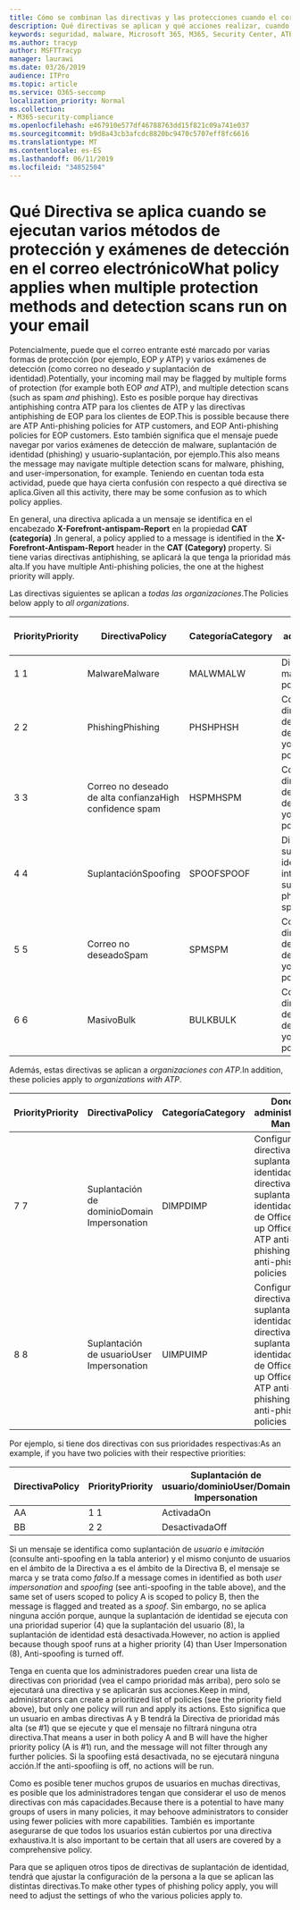 ```yaml
---
title: Cómo se combinan las directivas y las protecciones cuando el correo está marcado con color rojo
description: Qué directivas se aplican y qué acciones realizar, cuando el correo electrónico está marcado como malware, correo no deseado, correo no deseado de alta confianza, phishing y masivo por EOP o ATP.
keywords: seguridad, malware, Microsoft 365, M365, Security Center, ATP, Microsoft defender ATP, Office 365 ATP, ATP de Azure
ms.author: tracyp
author: MSFTTracyp
manager: laurawi
ms.date: 03/26/2019
audience: ITPro
ms.topic: article
ms.service: O365-seccomp
localization_priority: Normal
ms.collection:
- M365-security-compliance
ms.openlocfilehash: e467910e577df46788763dd15f821c09a741e037
ms.sourcegitcommit: b9d8a43cb3afcdc8820bc9470c5707eff8fc6616
ms.translationtype: MT
ms.contentlocale: es-ES
ms.lasthandoff: 06/11/2019
ms.locfileid: "34852504"
---
```

# <a name="what-policy-applies-when-multiple-protection-methods-and-detection-scans-run-on-your-email"></a><span data-ttu-id="b00f2-104">Qué Directiva se aplica cuando se ejecutan varios métodos de protección y exámenes de detección en el correo electrónico</span><span class="sxs-lookup"><span data-stu-id="b00f2-104">What policy applies when multiple protection methods and detection scans run on your email</span></span>

<span data-ttu-id="b00f2-105">Potencialmente, puede que el correo entrante esté marcado por varias formas de protección (por ejemplo, EOP *y* ATP) y varios exámenes de detección (como correo no deseado *y* suplantación de identidad).</span><span class="sxs-lookup"><span data-stu-id="b00f2-105">Potentially, your incoming mail may be flagged by multiple forms of protection (for example both EOP *and* ATP), and multiple detection scans (such as spam *and* phishing).</span></span> <span data-ttu-id="b00f2-106">Esto es posible porque hay directivas antiphishing contra ATP para los clientes de ATP y las directivas antiphishing de EOP para los clientes de EOP.</span><span class="sxs-lookup"><span data-stu-id="b00f2-106">This is possible because there are ATP Anti-phishing policies for ATP customers, and EOP Anti-phishing policies for EOP customers.</span></span> <span data-ttu-id="b00f2-107">Esto también significa que el mensaje puede navegar por varios exámenes de detección de malware, suplantación de identidad (phishing) y usuario-suplantación, por ejemplo.</span><span class="sxs-lookup"><span data-stu-id="b00f2-107">This also means the message may navigate multiple detection scans for malware, phishing, and user-impersonation, for example.</span></span> <span data-ttu-id="b00f2-108">Teniendo en cuentan toda esta actividad, puede que haya cierta confusión con respecto a qué directiva se aplica.</span><span class="sxs-lookup"><span data-stu-id="b00f2-108">Given all this activity, there may be some confusion as to which policy applies.</span></span>

<span data-ttu-id="b00f2-109">En general, una directiva aplicada a un mensaje se identifica en el encabezado **X-Forefront-antispam-Report** en la propiedad **CAT (categoría)** .</span><span class="sxs-lookup"><span data-stu-id="b00f2-109">In general, a policy applied to a message is identified in the **X-Forefront-Antispam-Report** header in the **CAT (Category)** property.</span></span> <span data-ttu-id="b00f2-110">Si tiene varias directivas antiphishing, se aplicará la que tenga la prioridad más alta.</span><span class="sxs-lookup"><span data-stu-id="b00f2-110">If you have multiple Anti-phishing policies, the one at the highest priority will apply.</span></span>

<span data-ttu-id="b00f2-111">Las directivas siguientes se aplican a _todas las organizaciones_.</span><span class="sxs-lookup"><span data-stu-id="b00f2-111">The Policies below apply to _all organizations_.</span></span>

|<span data-ttu-id="b00f2-112">Priority</span><span class="sxs-lookup"><span data-stu-id="b00f2-112">Priority</span></span> |<span data-ttu-id="b00f2-113">Directiva</span><span class="sxs-lookup"><span data-stu-id="b00f2-113">Policy</span></span>  |<span data-ttu-id="b00f2-114">Categoría</span><span class="sxs-lookup"><span data-stu-id="b00f2-114">Category</span></span>  |<span data-ttu-id="b00f2-115">Donde se administra</span><span class="sxs-lookup"><span data-stu-id="b00f2-115">Where Managed</span></span> |
|---------|---------|---------|---------|
|<span data-ttu-id="b00f2-116">1 </span><span class="sxs-lookup"><span data-stu-id="b00f2-116">1</span></span>     | <span data-ttu-id="b00f2-117">Malware</span><span class="sxs-lookup"><span data-stu-id="b00f2-117">Malware</span></span>      | <span data-ttu-id="b00f2-118">MALW</span><span class="sxs-lookup"><span data-stu-id="b00f2-118">MALW</span></span>      | <span data-ttu-id="b00f2-119">Directiva de malware</span><span class="sxs-lookup"><span data-stu-id="b00f2-119">Malware policy</span></span>   |
|<span data-ttu-id="b00f2-120">2 </span><span class="sxs-lookup"><span data-stu-id="b00f2-120">2</span></span>     | <span data-ttu-id="b00f2-121">Phishing</span><span class="sxs-lookup"><span data-stu-id="b00f2-121">Phishing</span></span>     | <span data-ttu-id="b00f2-122">PHSH</span><span class="sxs-lookup"><span data-stu-id="b00f2-122">PHSH</span></span>     | <span data-ttu-id="b00f2-123">Configurar las directivas de filtro de correo no deseado</span><span class="sxs-lookup"><span data-stu-id="b00f2-123">Configure your spam filter policies</span></span>     |
|<span data-ttu-id="b00f2-124">3 </span><span class="sxs-lookup"><span data-stu-id="b00f2-124">3</span></span>     | <span data-ttu-id="b00f2-125">Correo no deseado de alta confianza</span><span class="sxs-lookup"><span data-stu-id="b00f2-125">High confidence spam</span></span>      | <span data-ttu-id="b00f2-126">HSPM</span><span class="sxs-lookup"><span data-stu-id="b00f2-126">HSPM</span></span>        | <span data-ttu-id="b00f2-127">Configurar las directivas de filtro de correo no deseado</span><span class="sxs-lookup"><span data-stu-id="b00f2-127">Configure your spam filter policies</span></span>        |
|<span data-ttu-id="b00f2-128">4 </span><span class="sxs-lookup"><span data-stu-id="b00f2-128">4</span></span>     | <span data-ttu-id="b00f2-129">Suplantación</span><span class="sxs-lookup"><span data-stu-id="b00f2-129">Spoofing</span></span>        | <span data-ttu-id="b00f2-130">SPOOF</span><span class="sxs-lookup"><span data-stu-id="b00f2-130">SPOOF</span></span>        | <span data-ttu-id="b00f2-131">Directiva contra la suplantación de identidad, inteligencia de suplantación</span><span class="sxs-lookup"><span data-stu-id="b00f2-131">Anti-phishing policy, spoof intelligence</span></span>        |
|<span data-ttu-id="b00f2-132">5 </span><span class="sxs-lookup"><span data-stu-id="b00f2-132">5</span></span>     | <span data-ttu-id="b00f2-133">Correo no deseado</span><span class="sxs-lookup"><span data-stu-id="b00f2-133">Spam</span></span>         | <span data-ttu-id="b00f2-134">SPM</span><span class="sxs-lookup"><span data-stu-id="b00f2-134">SPM</span></span>         | <span data-ttu-id="b00f2-135">Configurar las directivas de filtro de correo no deseado</span><span class="sxs-lookup"><span data-stu-id="b00f2-135">Configure your spam filter policies</span></span>         |
|<span data-ttu-id="b00f2-136">6 </span><span class="sxs-lookup"><span data-stu-id="b00f2-136">6</span></span>     | <span data-ttu-id="b00f2-137">Masivo</span><span class="sxs-lookup"><span data-stu-id="b00f2-137">Bulk</span></span>         | <span data-ttu-id="b00f2-138">BULK</span><span class="sxs-lookup"><span data-stu-id="b00f2-138">BULK</span></span>        | <span data-ttu-id="b00f2-139">Configurar las directivas de filtro de correo no deseado</span><span class="sxs-lookup"><span data-stu-id="b00f2-139">Configure your spam filter policies</span></span>         |

<span data-ttu-id="b00f2-140">Además, estas directivas se aplican a _organizaciones con ATP_.</span><span class="sxs-lookup"><span data-stu-id="b00f2-140">In addition, these policies apply to _organizations with ATP_.</span></span>

|<span data-ttu-id="b00f2-141">Priority</span><span class="sxs-lookup"><span data-stu-id="b00f2-141">Priority</span></span> |<span data-ttu-id="b00f2-142">Directiva</span><span class="sxs-lookup"><span data-stu-id="b00f2-142">Policy</span></span>  |<span data-ttu-id="b00f2-143">Categoría</span><span class="sxs-lookup"><span data-stu-id="b00f2-143">Category</span></span>  |<span data-ttu-id="b00f2-144">Donde se administra</span><span class="sxs-lookup"><span data-stu-id="b00f2-144">Where Managed</span></span> |
|---------|---------|---------|---------|
|<span data-ttu-id="b00f2-145">7 </span><span class="sxs-lookup"><span data-stu-id="b00f2-145">7</span></span>     | <span data-ttu-id="b00f2-146">Suplantación de dominio</span><span class="sxs-lookup"><span data-stu-id="b00f2-146">Domain Impersonation</span></span>         | <span data-ttu-id="b00f2-147">DIMP</span><span class="sxs-lookup"><span data-stu-id="b00f2-147">DIMP</span></span>         | <span data-ttu-id="b00f2-148">Configurar directivas contra suplantación de identidad y directivas contra suplantación de identidad de ATP de Office 365</span><span class="sxs-lookup"><span data-stu-id="b00f2-148">Set up Office 365 ATP anti-phishing and anti-phishing policies</span></span>        |
|<span data-ttu-id="b00f2-149">8 </span><span class="sxs-lookup"><span data-stu-id="b00f2-149">8</span></span>     | <span data-ttu-id="b00f2-150">Suplantación de usuario</span><span class="sxs-lookup"><span data-stu-id="b00f2-150">User Impersonation</span></span>        | <span data-ttu-id="b00f2-151">UIMP</span><span class="sxs-lookup"><span data-stu-id="b00f2-151">UIMP</span></span>         | <span data-ttu-id="b00f2-152">Configurar directivas contra suplantación de identidad y directivas contra suplantación de identidad de ATP de Office 365</span><span class="sxs-lookup"><span data-stu-id="b00f2-152">Set up Office 365 ATP anti-phishing and anti-phishing policies</span></span>         |

<span data-ttu-id="b00f2-153">Por ejemplo, si tiene dos directivas con sus prioridades respectivas:</span><span class="sxs-lookup"><span data-stu-id="b00f2-153">As an example, if you have two policies with their respective priorities:</span></span>

|<span data-ttu-id="b00f2-154">Directiva</span><span class="sxs-lookup"><span data-stu-id="b00f2-154">Policy</span></span>  |<span data-ttu-id="b00f2-155">Priority</span><span class="sxs-lookup"><span data-stu-id="b00f2-155">Priority</span></span>  |<span data-ttu-id="b00f2-156">Suplantación de usuario/dominio</span><span class="sxs-lookup"><span data-stu-id="b00f2-156">User/Domain Impersonation</span></span>  |<span data-ttu-id="b00f2-157">Directiva contra la suplantación</span><span class="sxs-lookup"><span data-stu-id="b00f2-157">Anti-spoofing</span></span>  |
|---------|---------|---------|---------|
|<span data-ttu-id="b00f2-158">A</span><span class="sxs-lookup"><span data-stu-id="b00f2-158">A</span></span>     | <span data-ttu-id="b00f2-159">1 </span><span class="sxs-lookup"><span data-stu-id="b00f2-159">1</span></span>        | <span data-ttu-id="b00f2-160">Activada</span><span class="sxs-lookup"><span data-stu-id="b00f2-160">On</span></span>        |<span data-ttu-id="b00f2-161">Desactivada</span><span class="sxs-lookup"><span data-stu-id="b00f2-161">Off</span></span>         |
|<span data-ttu-id="b00f2-162">B</span><span class="sxs-lookup"><span data-stu-id="b00f2-162">B</span></span>     | <span data-ttu-id="b00f2-163">2 </span><span class="sxs-lookup"><span data-stu-id="b00f2-163">2</span></span>        | <span data-ttu-id="b00f2-164">Desactivada</span><span class="sxs-lookup"><span data-stu-id="b00f2-164">Off</span></span>        | <span data-ttu-id="b00f2-165">Activada</span><span class="sxs-lookup"><span data-stu-id="b00f2-165">On</span></span>        |

<span data-ttu-id="b00f2-166">Si un mensaje se identifica como suplantación de _usuario_ e _imitación_ (consulte anti-spoofing en la tabla anterior) y el mismo conjunto de usuarios en el ámbito de la Directiva a es el ámbito de la Directiva B, el mensaje se marca y se trata como _falso_.</span><span class="sxs-lookup"><span data-stu-id="b00f2-166">If a message comes in identified as both _user impersonation_ and _spoofing_ (see anti-spoofing in the table above), and the same set of users scoped to policy A is scoped to policy B, then the message is flagged and treated as a _spoof_.</span></span> <span data-ttu-id="b00f2-167">Sin embargo, no se aplica ninguna acción porque, aunque la suplantación de identidad se ejecuta con una prioridad superior (4) que la suplantación del usuario (8), la suplantación de identidad está desactivada.</span><span class="sxs-lookup"><span data-stu-id="b00f2-167">However, no action is applied because though spoof runs at a higher priority (4) than User Impersonation (8), Anti-spoofing is turned off.</span></span>

<span data-ttu-id="b00f2-168">Tenga en cuenta que los administradores pueden crear una lista de directivas con prioridad (vea el campo prioridad más arriba), pero solo se ejecutará una directiva y se aplicarán sus acciones.</span><span class="sxs-lookup"><span data-stu-id="b00f2-168">Keep in mind, administrators can create a prioritized list of policies (see the priority field above), but only one policy will run and apply its actions.</span></span> <span data-ttu-id="b00f2-169">Esto significa que un usuario en ambas directivas A y B tendrá la Directiva de prioridad más alta (se #1) que se ejecute y que el mensaje no filtrará ninguna otra directiva.</span><span class="sxs-lookup"><span data-stu-id="b00f2-169">That means a user in both policy A and B will have the higher priority policy (A is #1) run, and the message will not filter through any further policies.</span></span> <span data-ttu-id="b00f2-170">Si la spoofiing está desactivada, no se ejecutará ninguna acción.</span><span class="sxs-lookup"><span data-stu-id="b00f2-170">If the anti-spoofiing is off, no actions will be run.</span></span>

<span data-ttu-id="b00f2-171">Como es posible tener muchos grupos de usuarios en muchas directivas, es posible que los administradores tengan que considerar el uso de menos directivas con más capacidades.</span><span class="sxs-lookup"><span data-stu-id="b00f2-171">Because there is a potential to have many groups of users in many policies, it may behoove administrators to consider using fewer policies with more capabilities.</span></span> <span data-ttu-id="b00f2-172">También es importante asegurarse de que todos los usuarios están cubiertos por una directiva exhaustiva.</span><span class="sxs-lookup"><span data-stu-id="b00f2-172">It is also important to be certain that all users are covered by a comprehensive policy.</span></span>

<span data-ttu-id="b00f2-173">Para que se apliquen otros tipos de directivas de suplantación de identidad, tendrá que ajustar la configuración de la persona a la que se aplican las distintas directivas.</span><span class="sxs-lookup"><span data-stu-id="b00f2-173">To make other types of phishing policy apply, you will need to adjust the settings of who the various policies apply to.</span></span>



